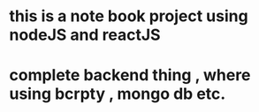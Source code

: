 # this is a note book project using nodeJS and reactJS
# complete backend thing , where using bcrpty , mongo db etc.